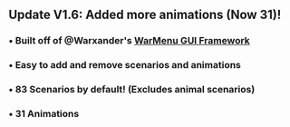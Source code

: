 ## Update V1.6: Added more animations (Now 31)!


### • Built off of @Warxander's [WarMenu GUI Framework](https://forum.fivem.net/t/release-0-9-7-warmenu-lua-gui-framework/41249)
### • Easy to add and remove scenarios and animations
### • 83 Scenarios by default! (Excludes animal scenarios)
### • 31 Animations
